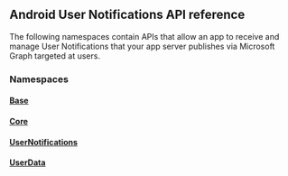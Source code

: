 ## Android User Notifications API reference

The following namespaces contain APIs that allow an app to receive and manage User Notifications that your app server publishes via Microsoft Graph targeted at users. 

### Namespaces

#### [Base](https://docs.microsoft.com/java/api/com.microsoft.connecteddevices.base)
#### [Core](https://docs.microsoft.com/java/api/com.microsoft.connecteddevices.core)
#### [UserNotifications]( https://docs.microsoft.com/en-us/java/api/com.microsoft.connecteddevices.usernotifications)
#### [UserData](https://docs.microsoft.com/java/api/com.microsoft.connecteddevices.userdata)
